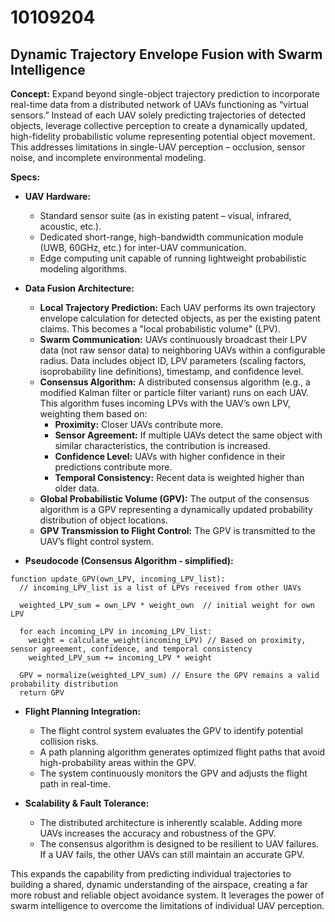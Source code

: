 # 10109204

## Dynamic Trajectory Envelope Fusion with Swarm Intelligence

**Concept:** Expand beyond single-object trajectory prediction to incorporate real-time data from a distributed network of UAVs functioning as “virtual sensors.”  Instead of each UAV solely predicting trajectories of detected objects, leverage collective perception to create a dynamically updated, high-fidelity probabilistic volume representing potential object movement. This addresses limitations in single-UAV perception – occlusion, sensor noise, and incomplete environmental modeling.

**Specs:**

*   **UAV Hardware:**
    *   Standard sensor suite (as in existing patent – visual, infrared, acoustic, etc.).
    *   Dedicated short-range, high-bandwidth communication module (UWB, 60GHz, etc.) for inter-UAV communication.
    *   Edge computing unit capable of running lightweight probabilistic modeling algorithms.
*   **Data Fusion Architecture:**
    *   **Local Trajectory Prediction:** Each UAV performs its own trajectory envelope calculation for detected objects, as per the existing patent claims. This becomes a "local probabilistic volume" (LPV).
    *   **Swarm Communication:** UAVs continuously broadcast their LPV data (not raw sensor data) to neighboring UAVs within a configurable radius.  Data includes object ID, LPV parameters (scaling factors, isoprobability line definitions), timestamp, and confidence level.
    *   **Consensus Algorithm:** A distributed consensus algorithm (e.g., a modified Kalman filter or particle filter variant) runs on each UAV. This algorithm fuses incoming LPVs with the UAV’s own LPV, weighting them based on:
        *   **Proximity:** Closer UAVs contribute more.
        *   **Sensor Agreement:**  If multiple UAVs detect the same object with similar characteristics, the contribution is increased.
        *   **Confidence Level:** UAVs with higher confidence in their predictions contribute more.
        *   **Temporal Consistency:**  Recent data is weighted higher than older data.
    *   **Global Probabilistic Volume (GPV):** The output of the consensus algorithm is a GPV representing a dynamically updated probability distribution of object locations.
    *   **GPV Transmission to Flight Control:** The GPV is transmitted to the UAV’s flight control system.

*   **Pseudocode (Consensus Algorithm - simplified):**

```
function update_GPV(own_LPV, incoming_LPV_list):
  // incoming_LPV_list is a list of LPVs received from other UAVs
  
  weighted_LPV_sum = own_LPV * weight_own  // initial weight for own LPV
  
  for each incoming_LPV in incoming_LPV_list:
    weight = calculate_weight(incoming_LPV) // Based on proximity, sensor agreement, confidence, and temporal consistency
    weighted_LPV_sum += incoming_LPV * weight
  
  GPV = normalize(weighted_LPV_sum) // Ensure the GPV remains a valid probability distribution
  return GPV
```

*   **Flight Planning Integration:**
    *   The flight control system evaluates the GPV to identify potential collision risks.
    *   A path planning algorithm generates optimized flight paths that avoid high-probability areas within the GPV.
    *   The system continuously monitors the GPV and adjusts the flight path in real-time.

*   **Scalability & Fault Tolerance:**
    *   The distributed architecture is inherently scalable. Adding more UAVs increases the accuracy and robustness of the GPV.
    *   The consensus algorithm is designed to be resilient to UAV failures. If a UAV fails, the other UAVs can still maintain an accurate GPV.



This expands the capability from predicting individual trajectories to building a shared, dynamic understanding of the airspace, creating a far more robust and reliable object avoidance system. It leverages the power of swarm intelligence to overcome the limitations of individual UAV perception.